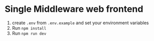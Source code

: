 # Single Middleware web frontend
1. create `.env` from `.env.example` and set your environment variables
2. Run `npm install`
3. Run `npm run dev`